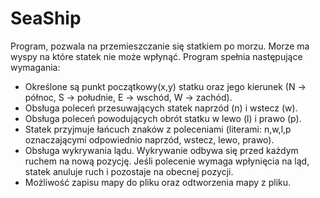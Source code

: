 # SeaShip
Program, pozwala na przemieszczanie się statkiem po morzu. Morze ma wyspy na które statek nie może wpłynąć.
Program spełnia następujące wymagania:
- Określone są punkt początkowy(x,y) statku oraz jego kierunek (N -> północ, S -> południe, E -> wschód, W -> zachód).
- Obsługa poleceń przesuwających statek naprzód (n) i wstecz (w).
- Obsługa poleceń powodujących obrót statku w lewo (l) i prawo (p).
- Statek przyjmuje łańcuch znaków z poleceniami (literami: n,w,l,p oznaczającymi odpowiednio naprzód,
wstecz, lewo, prawo).
- Obsługa wykrywania lądu. Wykrywanie odbywa się przed każdym ruchem na
nową pozycję. Jeśli polecenie wymaga wpłynięcia na ląd, statek anuluje ruch i pozostaje
na obecnej pozycji.
- Możliwość zapisu mapy do pliku oraz odtworzenia mapy z pliku.


